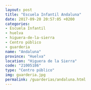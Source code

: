 ```yaml
---
layout: post
title: "Escuela Infantil Andaluna"
date: 2017-09-20 20:57:05 +0200
categories:
- Escuela Infantil
- huelva
- higuera-de-la-sierra
- Centro público
- guarderia
name: "Andaluna"
province: "Huelva"
location: "Higuera de la Sierra"
code: "21005186"
type: "Centro público"
img: guarderia.jpg
permalink: /guarderias/andaluna.html
---
```

